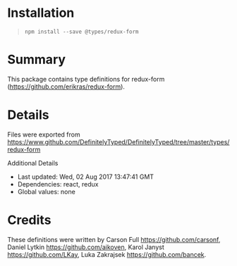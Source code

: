 # Installation
> `npm install --save @types/redux-form`

# Summary
This package contains type definitions for redux-form (https://github.com/erikras/redux-form).

# Details
Files were exported from https://www.github.com/DefinitelyTyped/DefinitelyTyped/tree/master/types/redux-form

Additional Details
 * Last updated: Wed, 02 Aug 2017 13:47:41 GMT
 * Dependencies: react, redux
 * Global values: none

# Credits
These definitions were written by Carson Full <https://github.com/carsonf>, Daniel Lytkin <https://github.com/aikoven>, Karol Janyst <https://github.com/LKay>, Luka Zakrajsek <https://github.com/bancek>.
